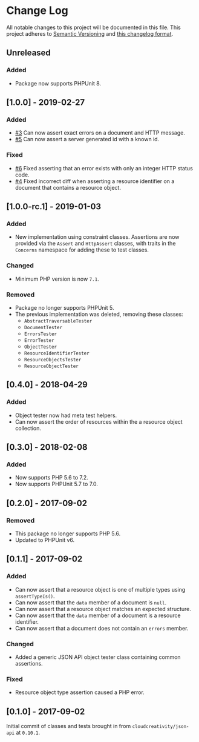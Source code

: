 # Change Log

All notable changes to this project will be documented in this file. This project adheres to
[Semantic Versioning](http://semver.org/) and [this changelog format](http://keepachangelog.com/).

## Unreleased

### Added
- Package now supports PHPUnit 8.

## [1.0.0] - 2019-02-27

### Added
- [#3](https://github.com/cloudcreativity/json-api-testing/issues/3)
Can now assert exact errors on a document and HTTP message.
- [#5](https://github.com/cloudcreativity/json-api-testing/issues/5)
Can now assert a server generated id with a known id.

### Fixed
- [#6](https://github.com/cloudcreativity/json-api-testing/issues/6)
Fixed asserting that an error exists with only an integer HTTP status code.
- [#4](https://github.com/cloudcreativity/json-api-testing/issues/4)
Fixed incorrect diff when asserting a resource identifier on a document that contains a resource object.

## [1.0.0-rc.1] - 2019-01-03

### Added
- New implementation using constraint classes. Assertions are now provided via the `Assert` and `HttpAssert`
classes, with traits in the `Concerns` namespace for adding these to test classes.

### Changed
- Minimum PHP version is now `7.1`.

### Removed
- Package no longer supports PHPUnit 5.
- The previous implementation was deleted, removing these classes:
  - `AbstractTraversableTester`
  - `DocumentTester`
  - `ErrorsTester`
  - `ErrorTester`
  - `ObjectTester`
  - `ResourceIdentifierTester`
  - `ResourceObjectsTester`
  - `ResourceObjectTester`

## [0.4.0] - 2018-04-29

### Added
- Object tester now had meta test helpers.
- Can now assert the order of resources within the a resource object collection.

## [0.3.0] - 2018-02-08

### Added
- Now supports PHP 5.6 to 7.2.
- Now supports PHPUnit 5.7 to 7.0.

## [0.2.0] - 2017-09-02

### Removed
- This package no longer supports PHP 5.6.
- Updated to PHPUnit v6.

## [0.1.1] - 2017-09-02

### Added
- Can now assert that a resource object is one of multiple types using `assertTypeIs()`.
- Can now assert that the `data` member of a document is `null`.
- Can now assert that a resource object matches an expected structure.
- Can now assert that the `data` member of a document is a resource identifier.
- Can now assert that a document does not contain an `errors` member.

### Changed
- Added a generic JSON API object tester class containing common assertions.

### Fixed
- Resource object type assertion caused a PHP error.

## [0.1.0] - 2017-09-02

Initial commit of classes and tests brought in from `cloudcreativity/json-api` at `0.10.1`.
